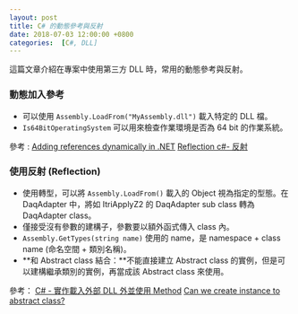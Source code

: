 ```yaml
---
layout: post
title: C# 的動態參考與反射
date: 2018-07-03 12:00:00 +0800
categories:  [C#, DLL]
---
```


這篇文章介紹在專案中使用第三方 DLL 時，常用的動態參考與反射。

### 動態加入參考

- 可以使用 `Assembly.LoadFrom("MyAssembly.dll")` 載入特定的 DLL 檔。
- `Is64BitOperatingSystem` 可以用來檢查作業環境是否為 64 bit 的作業系統。

參考 : 
[Adding references dynamically in .NET](https://stackoverflow.com/questions/19398748/adding-references-dynamically-in-net)
[Reflection c#- 反射](https://dotblogs.com.tw/kevin_date/2017/11/08/143829)

### 使用反射 (Reflection)

- 使用轉型，可以將 `Assembly.LoadFrom()` 載入的 Object 視為指定的型態。在 DaqAdapter 中，將如 ItriApplyZ2 的 DaqAdapter sub class 轉為 DaqAdapter class。
- 僅接受沒有參數的建構子，參數要以額外函式傳入 class 內。
- `Assembly.GetTypes(string name)` 使用的 name，是 namespace + class name (命名空間 + 類別名稱)。
- **和 Abstract class 結合：**不能直接建立 Abstract class 的實例，但是可以建構繼承類別的實例，再當成該 Abstract class 來使用。

參考：
[C# - 實作載入外部 DLL 外並使用 Method](https://dotblogs.com.tw/dc690216/2010/08/01/16939)
[Can we create instance to abstract class?](https://www.quora.com/Can-we-create-instance-to-abstract-class)